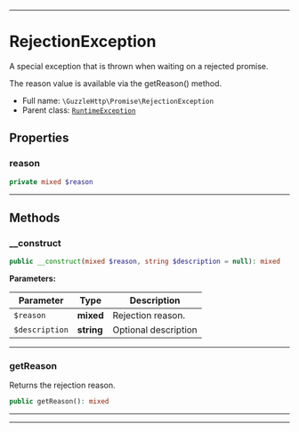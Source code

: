 ***

# RejectionException

A special exception that is thrown when waiting on a rejected promise.

The reason value is available via the getReason() method.

* Full name: `\GuzzleHttp\Promise\RejectionException`
* Parent class: [`RuntimeException`](../../RuntimeException.md)

## Properties

### reason

```php
private mixed $reason
```

***

## Methods

### __construct

```php
public __construct(mixed $reason, string $description = null): mixed
```

**Parameters:**

| Parameter | Type | Description |
|-----------|------|-------------|
| `$reason` | **mixed** | Rejection reason. |
| `$description` | **string** | Optional description |

***

### getReason

Returns the rejection reason.

```php
public getReason(): mixed
```

***


***

